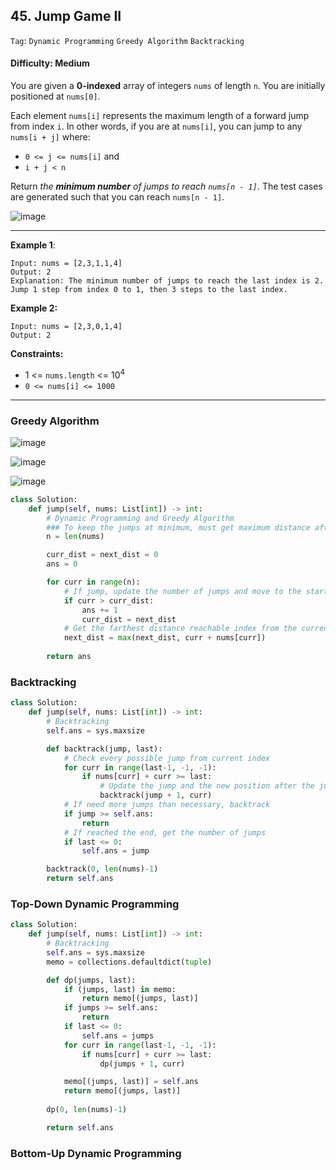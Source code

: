 ## 45. Jump Game II

```Tag```: ```Dynamic Programming``` ```Greedy Algorithm``` ```Backtracking```

#### Difficulty: Medium

You are given a __0-indexed__ array of integers ```nums``` of length ```n```. You are initially positioned at ```nums[0]```.

Each element ```nums[i]``` represents the maximum length of a forward jump from index ```i```. In other words, if you are at ```nums[i]```, you can jump to any ```nums[i + j]``` where:

- ```0 <= j <= nums[i]``` and
- ```i + j < n```

Return _the __minimum number__ of jumps to reach ```nums[n - 1]```_. The test cases are generated such that you can reach ```nums[n - 1]```.

![image](https://user-images.githubusercontent.com/35042430/217458978-65ad5247-2d73-4f55-823d-aa5a790887f0.png)

---

__Example 1__:
```
Input: nums = [2,3,1,1,4]
Output: 2
Explanation: The minimum number of jumps to reach the last index is 2. Jump 1 step from index 0 to 1, then 3 steps to the last index.
```

__Example 2:__
```
Input: nums = [2,3,0,1,4]
Output: 2
```

__Constraints:__

- 1 <= ```nums.length``` <= 10<sup>4</sup>
- ```0 <= nums[i] <= 1000```

---

### Greedy Algorithm

![image](https://leetcode.com/problems/jump-game-ii/solutions/3076867/Figures/45_re/3h.png)

![image](https://leetcode.com/problems/jump-game-ii/solutions/3076867/Figures/45_re/4.png)

![image](https://leetcode.com/problems/jump-game-ii/solutions/3076867/Figures/45_re/e.png)

```Python
class Solution:
    def jump(self, nums: List[int]) -> int:
        # Dynamic Programming and Greedy Algorithm
        ### To keep the jumps at minimum, must get maximum distance after each jump
        n = len(nums)

        curr_dist = next_dist = 0
        ans = 0

        for curr in range(n):
            # If jump, update the number of jumps and move to the starting range of the next jump
            if curr > curr_dist:
                ans += 1
                curr_dist = next_dist
            # Get the farthest distance reachable index from the current position
            next_dist = max(next_dist, curr + nums[curr])
                
        return ans
```

### Backtracking

```Python
class Solution:
    def jump(self, nums: List[int]) -> int:
        # Backtracking
        self.ans = sys.maxsize

        def backtrack(jump, last):
            # Check every possible jump from current index
            for curr in range(last-1, -1, -1):
                if nums[curr] + curr >= last:
                    # Update the jump and the new position after the jump
                    backtrack(jump + 1, curr)
            # If need more jumps than necessary, backtrack
            if jump >= self.ans:
                return
            # If reached the end, get the number of jumps
            if last <= 0:
                self.ans = jump

        backtrack(0, len(nums)-1)
        return self.ans
```

### Top-Down Dynamic Programming

```Python
class Solution:
    def jump(self, nums: List[int]) -> int:
        # Backtracking
        self.ans = sys.maxsize
        memo = collections.defaultdict(tuple)

        def dp(jumps, last):
            if (jumps, last) in memo:
                return memo[(jumps, last)]
            if jumps >= self.ans:
                return
            if last <= 0:
                self.ans = jumps
            for curr in range(last-1, -1, -1):
                if nums[curr] + curr >= last:
                    dp(jumps + 1, curr)

            memo[(jumps, last)] = self.ans
            return memo[(jumps, last)]
        
        dp(0, len(nums)-1)

        return self.ans
```

### Bottom-Up Dynamic Programming

```Python

```
